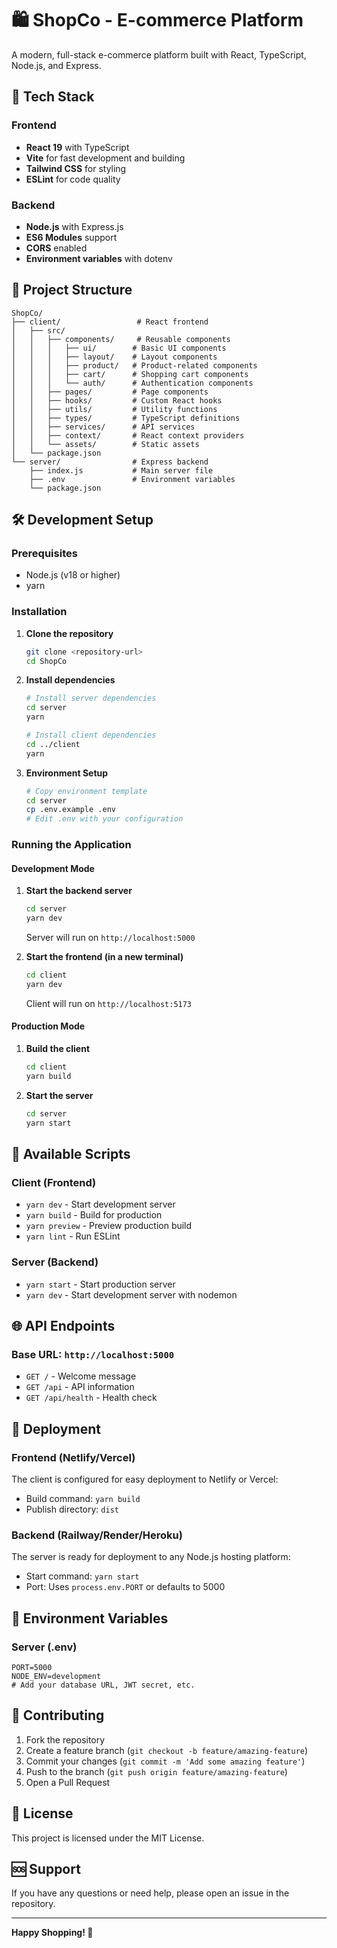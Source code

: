 # 🛍️ ShopCo - E-commerce Platform

A modern, full-stack e-commerce platform built with React, TypeScript, Node.js, and Express.

## 🚀 Tech Stack

### Frontend
- **React 19** with TypeScript
- **Vite** for fast development and building
- **Tailwind CSS** for styling
- **ESLint** for code quality

### Backend
- **Node.js** with Express.js
- **ES6 Modules** support
- **CORS** enabled
- **Environment variables** with dotenv

## 📁 Project Structure

```
ShopCo/
├── client/                 # React frontend
│   ├── src/
│   │   ├── components/     # Reusable components
│   │   │   ├── ui/        # Basic UI components
│   │   │   ├── layout/    # Layout components
│   │   │   ├── product/   # Product-related components
│   │   │   ├── cart/      # Shopping cart components
│   │   │   └── auth/      # Authentication components
│   │   ├── pages/         # Page components
│   │   ├── hooks/         # Custom React hooks
│   │   ├── utils/         # Utility functions
│   │   ├── types/         # TypeScript definitions
│   │   ├── services/      # API services
│   │   ├── context/       # React context providers
│   │   └── assets/        # Static assets
│   └── package.json
└── server/                # Express backend
    ├── index.js           # Main server file
    ├── .env               # Environment variables
    └── package.json
```

## 🛠️ Development Setup

### Prerequisites
- Node.js (v18 or higher)
- yarn

### Installation


1. **Clone the repository**
   ```bash
   git clone <repository-url>
   cd ShopCo
   ```

2. **Install dependencies**
   ```bash
   # Install server dependencies
   cd server
   yarn
   
   # Install client dependencies
   cd ../client
   yarn
   ```

3. **Environment Setup**
   ```bash
   # Copy environment template
   cd server
   cp .env.example .env
   # Edit .env with your configuration
   ```

### Running the Application

#### Development Mode

1. **Start the backend server**
   ```bash
   cd server
   yarn dev
   ```
   Server will run on `http://localhost:5000`

2. **Start the frontend (in a new terminal)**
   ```bash
   cd client
   yarn dev
   ```
   Client will run on `http://localhost:5173`

#### Production Mode

1. **Build the client**
   ```bash
   cd client
   yarn build
   ```

2. **Start the server**
   ```bash
   cd server
   yarn start
   ```

## 📝 Available Scripts

### Client (Frontend)
- `yarn dev` - Start development server
- `yarn build` - Build for production
- `yarn preview` - Preview production build
- `yarn lint` - Run ESLint

### Server (Backend)
- `yarn start` - Start production server
- `yarn dev` - Start development server with nodemon

## 🌐 API Endpoints

### Base URL: `http://localhost:5000`

- `GET /` - Welcome message
- `GET /api` - API information
- `GET /api/health` - Health check

## 🚀 Deployment

### Frontend (Netlify/Vercel)
The client is configured for easy deployment to Netlify or Vercel:
- Build command: `yarn build`
- Publish directory: `dist`

### Backend (Railway/Render/Heroku)
The server is ready for deployment to any Node.js hosting platform:
- Start command: `yarn start`
- Port: Uses `process.env.PORT` or defaults to 5000

## 🔧 Environment Variables

### Server (.env)
```env
PORT=5000
NODE_ENV=development
# Add your database URL, JWT secret, etc.
```

## 🤝 Contributing

1. Fork the repository
2. Create a feature branch (`git checkout -b feature/amazing-feature`)
3. Commit your changes (`git commit -m 'Add some amazing feature'`)
4. Push to the branch (`git push origin feature/amazing-feature`)
5. Open a Pull Request

## 📄 License

This project is licensed under the MIT License.

## 🆘 Support

If you have any questions or need help, please open an issue in the repository.

---

**Happy Shopping! 🛒**
